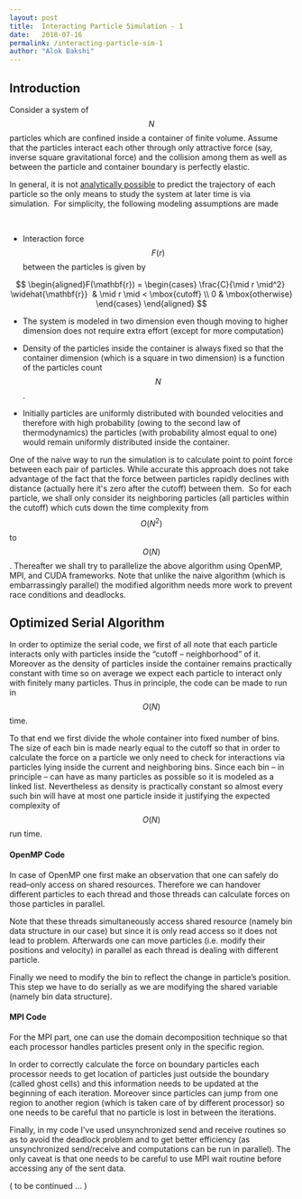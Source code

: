 ```yaml
---
layout: post
title:  Interacting Particle Simulation - 1
date:   2018-07-16 
permalink: /interacting-particle-sim-1
author: "Alok Bakshi"
---
```


## Introduction

Consider a system of $$ N $$ particles which are confined inside a container of finite volume. Assume that the particles interact each other through only attractive force (say, inverse square gravitational force) and the collision among them as well as between the particle and container boundary is perfectly elastic.

In general, it is not [analytically possible](https://en.wikipedia.org/wiki/N-body_problem) to predict the trajectory of each particle so the only means to study the system at later time is via simulation.  For simplicity, the following modeling assumptions are made

 
* Interaction force $$ F(r) $$ between the particles is given by  

$$ 
\begin{aligned}F(\mathbf{r}) = \begin{cases} \frac{C}{\mid r \mid^2}  \widehat{\mathbf{r}}  & \mid r \mid < \mbox{cutoff} \\ 0 & \mbox{otherwise} \end{cases} \end{aligned}
$$

* The system is modeled in two dimension even though moving to higher dimension does not require extra effort (except for more computation)

* Density of the particles inside the container is always fixed so that the container dimension (which is a square in two dimension) is a function of the particles count $$ N $$.
	
* Initially particles are uniformly distributed with bounded velocities and therefore with high probability (owing to the second law of thermodynamics) the particles (with probability almost equal to one) would remain uniformly distributed inside the container.

One of the naive way to run the simulation is to calculate point to point force between each pair of particles. While accurate this approach does not take advantage of the fact that the force between particles rapidly declines with distance (actually here it's zero after the cutoff) between them.  So for each particle, we shall only consider its neighboring particles (all particles within the cutoff) which cuts down the time complexity from $$ O(N^2) $$ to $$ O(N) $$. Thereafter we shall try to parallelize the above algorithm using OpenMP, MPI, and CUDA frameworks. Note that unlike the naive algorithm (which is embarrassingly parallel) the modified algorithm needs more work to prevent race conditions and deadlocks.

## Optimized Serial Algorithm

In order to optimize the serial code, we first of all note that each particle interacts only with particles inside the “cutoff – neighborhood” of it. Moreover as the density of particles inside the container remains practically constant with time so on average we expect each particle to interact only with finitely many particles. Thus in principle, the code can be made to run in $$ O(N) $$ time.

To that end we first divide the whole container into fixed number of bins. The size of each bin is made nearly equal to the cutoff so that in order to calculate the force on a particle we only need to check for interactions via particles lying inside the current and neighboring bins. Since each bin – in principle – can have as many particles as possible so it is modeled as a linked list. Nevertheless as density is practically constant so almost every such bin will have at most one particle inside it justifying the expected complexity of $$ O(N) $$ run time.

#### OpenMP Code

In case of OpenMP one first make an observation that one can safely do read–only access on shared resources. Therefore we can handover different particles to each thread and those threads can calculate forces on those particles in parallel.

Note that these threads simultaneously access shared resource (namely bin data structure in our case) but since it is only read access so it does not lead to problem. Afterwards one can move particles (i.e. modify their positions and velocity) in parallel as each thread is dealing with different particle.

Finally we need to modify the bin to reflect the change in particle’s position. This step we have to do serially as we are modifying the shared variable (namely bin data structure).

#### MPI Code

For the MPI part, one can use the domain decomposition technique so that each processor handles particles present only in the specific region.

In order to correctly calculate the force on boundary particles each processor needs to get location of particles just outside the boundary (called ghost cells) and this information needs to be updated at the beginning of each iteration. Moreover since particles can jump from one region to another region (which is taken care of by different processor) so one needs to be careful that no particle is lost in between the iterations.

Finally, in my code I've used unsynchronized send and receive routines so as to avoid the deadlock problem and to get better efficiency (as unsynchronized send/receive and computations can be run in parallel). The only caveat is that one needs to be careful to use MPI wait routine before accessing any of the sent data.


( to be continued ... ) 